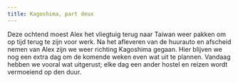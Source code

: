 ```yaml
---
title: Kagoshima, part deux
---
```



Deze ochtend moest Alex het vliegtuig terug naar Taiwan weer pakken om op tijd
terug te zijn voor werk. Na het afleveren van de huurauto en afscheid nemen van 
Alex zijn we weer richting Kagoshima gegaan. Hier blijven we nog een extra dag
om de komende weken even wat uit te plannen. Vandaag hebben we vooral wat
uitgerust; elke dag een ander hostel en reizen wordt vermoeiend op den duur.
